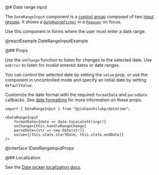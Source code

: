 @# Date range input

The `DateRangeInput` component is a [control group](#core/components/control-group) composed of two
[input groups](#core/components/text-inputs.input-group). It shows a
[`DateRangePicker`](#datetime/daterangepicker) in a [`Popover`](#core/components/popover) on focus.

Use this component in forms where the user must enter a date range.

@reactExample DateRangeInputExample

@## Props

Use the `onChange` function to listen for changes to the selected date. Use
`onError` to listen for invalid entered dates or date ranges.

You can control the selected date by setting the `value` prop, or use the
component in uncontrolled mode and specify an initial date by setting
`defaultValue`.

Customize the date format with the required `formatDate` and `parseDate`
callbacks. See [date formatting](#datetime/dateinput.date-formatting) for more
information on these props.

```tsx
import { DateRangeInput } from "@yishanzhilubp/datetime";

<DateRangeInput
    formatDate={date => date.toLocaleString()}
    onChange={this.handleRangeChange}
    parseDate={str => new Date(str)}
    value={[this.state.startDate, this.state.endDate]}
/>
```

@interface IDateRangeInputProps

@## Localization

See the [Date picker localization docs](#datetime/datepicker.localization).
